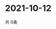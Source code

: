 # 2021-10-12
  共 0条

  <!-- BEGIN -->
  <!-- 最后更新时间Tue Oct 12 2021 23:02:52 GMT+0000 (Coordinated Universal Time) -->
  
  <!-- END -->
  
  